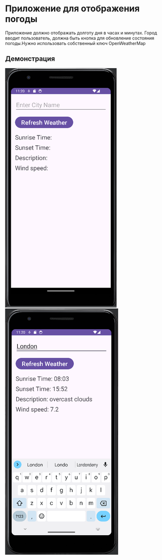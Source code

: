 # Приложение для отображения погоды

Приложение должно отображать долготу дня в часах и минутах. Город вводит пользователь, должна быть кнопка для обновление состояния погоды.Нужно использовать собственный ключ OpenWeatherMap 

## Демонстрация

![png_1](https://github.com/EkaterinaKugot/Weather/blob/master/1.png) 
![png_2](https://github.com/EkaterinaKugot/Weather/blob/master/2.png)




